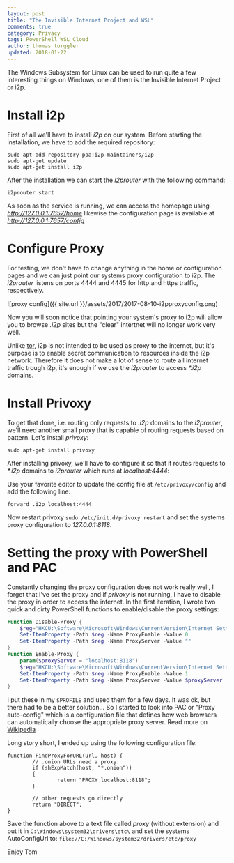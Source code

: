 ```yaml
---
layout: post
title: "The Invisible Internet Project and WSL"
comments: true
category: Privacy
tags: PowerShell WSL Cloud
author: thomas torggler
updated: 2018-01-22
---
```


The Windows Subsystem for Linux can be used to run quite a few interesting things on Windows, one of them is the Invisible Internet Project or i2p. 

<!-- more -->

# Install i2p

First of all we'll have to install _i2p_ on our system. Before starting the installation, we have to add the required repository:

```
sudo apt-add-repository ppa:i2p-maintainers/i2p
sudo apt-get update
sudo apt-get install i2p
```

After the installation we can start the _i2prouter_ with the following command:

```
i2prouter start
```

As soon as the service  is running, we can access the homepage using _http://127.0.0.1:7657/home_ likewise the configuration page is available at _http://127.0.0.1:7657/config_

# Configure Proxy

For testing, we don't have to change anything in the home or configuration pages and we can just point our systems proxy configuration to i2p. The _i2prouter_ listens on ports 4444 and 4445 for http and https traffic, respectively.

![proxy config]({{ site.url }}/assets/2017/2017-08-10-i2pproxyconfig.png)

Now you will soon notice that pointing your system's proxy to i2p will allow you to browse _.i2p_ sites but the "clear" intertnet will no longer work very well. 

Unlike [tor](https://www.torproject.org/), i2p is not intended to be used as proxy to the internet, but it's purpose is to enable secret communication to resources inside the i2p network. Therefore it does not make a lot of sense to route all internet traffic trough i2p, it's enough if we use the _i2prouter_ to access _*.i2p_ domains. 

# Install Privoxy

To get that done, i.e. routing only requests to _.i2p_ domains to the _i2prouter_, we'll need another small proxy that is capable of routing requests based on pattern. Let's install _privoxy_: 

```
sudo apt-get install privoxy
```

After installing privoxy, we'll have to configure it so that it routes requests to _*.i2p_ domains to _i2prouter_ which runs at _localhost:4444_: 

Use your favorite editor to update the config file at `/etc/privoxy/config` and add the following line: 

```
forward .i2p localhost:4444
```

Now restart privoxy `sudo /etc/init.d/privoxy restart` and set the systems proxy configuration to _127.0.0.1:8118_.

# Setting the proxy with PowerShell and PAC

Constantly changing the proxy configuration does not work really well, I forget that I've set the proxy and if _privoxy_ is not running, I have to disable the proxy in order to access the internet. In the first iteration, I wrote two quick and dirty PowerShell functions to enable/disable the proxy settings:

```powershell
Function Disable-Proxy {
    $reg="HKCU:\Software\Microsoft\Windows\CurrentVersion\Internet Settings"
    Set-ItemProperty -Path $reg -Name ProxyEnable -Value 0
    Set-ItemProperty -Path $reg -Name ProxyServer -Value ""
}
Function Enable-Proxy {
    param($proxyServer = "localhost:8118")
    $reg="HKCU:\Software\Microsoft\Windows\CurrentVersion\Internet Settings"
    Set-ItemProperty -Path $reg -Name ProxyEnable -Value 1
    Set-ItemProperty -Path $reg -Name ProxyServer -Value $proxyServer
}
```

I put these in my `$PROFILE` and used them for a few days. It was ok, but there had to be a better solution... So I started to look into PAC or "Proxy auto-config" which is a configuration file that defines how web browsers can automatically choose the appropriate proxy server. Read more on [Wikipedia](https://en.wikipedia.org/wiki/Proxy_auto-config)

Long story short, I ended up using the following configuration file: 

```
function FindProxyForURL(url, host) {
        // .onion URLs need a proxy:
        if (shExpMatch(host, "*.onion"))
        {
                return "PROXY localhost:8118";
        }

        // other requests go directly
        return "DIRECT";
}
```

Save the function above to a text file called _proxy_ (without extension) and put it in `C:\Windows\system32\drivers\etc\` and set the systems AutoConfigUrl to: `file://C:/Windows/system32/drivers/etc/proxy`


Enjoy
Tom
